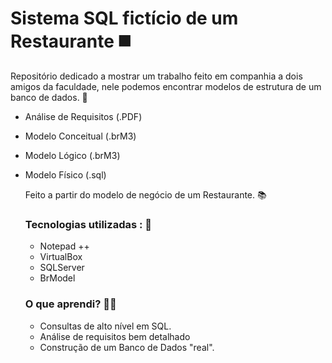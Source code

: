# Sistema SQL fictício de um Restaurante :black_medium_square:

Repositório dedicado a mostrar um trabalho feito em companhia a dois amigos da faculdade, nele podemos encontrar modelos de estrutura de um banco de dados. :envelope_with_arrow:

- Análise de Requisitos (.PDF)

- Modelo Conceitual (.brM3)

- Modelo Lógico (.brM3)

- Modelo Físico (.sql) 

  

  Feito a partir do modelo de negócio de um Restaurante. :books:

  ### Tecnologias utilizadas : :rocket:

  - Notepad ++
  - VirtualBox 
  - SQLServer
  - BrModel

  ### O que aprendi?  :man_student:

  - Consultas de alto nível em SQL. 
  - Análise​ de requisitos bem detalhado
  - Construção de um Banco de Dados "real".

  

  





